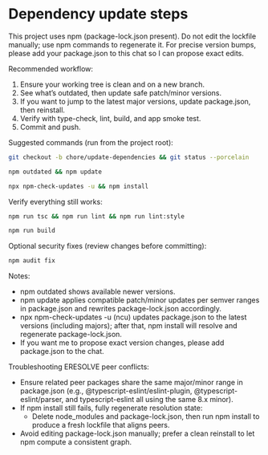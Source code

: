 # Dependency update steps

This project uses npm (package-lock.json present). Do not edit the lockfile manually; use npm commands to regenerate it. For precise version bumps, please add your package.json to this chat so I can propose exact edits.

Recommended workflow:
1. Ensure your working tree is clean and on a new branch.
2. See what’s outdated, then update safe patch/minor versions.
3. If you want to jump to the latest major versions, update package.json, then reinstall.
4. Verify with type-check, lint, build, and app smoke test.
5. Commit and push.

Suggested commands (run from the project root):
```bash
git checkout -b chore/update-dependencies && git status --porcelain
```
```bash
npm outdated && npm update
```
```bash
npx npm-check-updates -u && npm install
```

Verify everything still works:
```bash
npm run tsc && npm run lint && npm run lint:style
```
```bash
npm run build
```

Optional security fixes (review changes before committing):
```bash
npm audit fix
```

Notes:
- npm outdated shows available newer versions.
- npm update applies compatible patch/minor updates per semver ranges in package.json and rewrites package-lock.json accordingly.
- npx npm-check-updates -u (ncu) updates package.json to the latest versions (including majors); after that, npm install will resolve and regenerate package-lock.json.
- If you want me to propose exact version changes, please add package.json to the chat.

Troubleshooting ERESOLVE peer conflicts:
- Ensure related peer packages share the same major/minor range in package.json (e.g., @typescript-eslint/eslint-plugin, @typescript-eslint/parser, and typescript-eslint all using the same 8.x minor).
- If npm install still fails, fully regenerate resolution state:
  - Delete node_modules and package-lock.json, then run npm install to produce a fresh lockfile that aligns peers.
- Avoid editing package-lock.json manually; prefer a clean reinstall to let npm compute a consistent graph.
